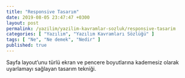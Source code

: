 ```yaml
---
title: "Responsive Tasarım"
date: 2019-08-05 23:47:47 +0300
layout: post
permalink: /yazilim/yazilim-kavramlar-sozluk/responsive-tasarim
categories: [ "Yazılım", "Yazılım Kavramları Sözlüğü" ]
tags: [ "Ne", "Ne demek", "Nedir" ]
published: true
---
```


Sayfa layout’unu türlü ekran ve pencere boyutlarına kademesiz olarak uyarlamayı sağlayan tasarım tekniği.